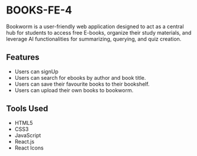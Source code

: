# BOOKS-FE-4
Bookworm is a user-friendly web application designed to act as a central hub for students to access free E-books, organize their study materials, and leverage AI functionalities for summarizing, querying, and quiz creation. 

## Features
- Users can signUp
- Users can search for ebooks by author and book title.
- Users can save their favourite books to their bookshelf.
- Users can upload their own books to bookworm.

## Tools Used 
- HTML5
- CSS3
- JavaScript
- React.js
- React Icons
